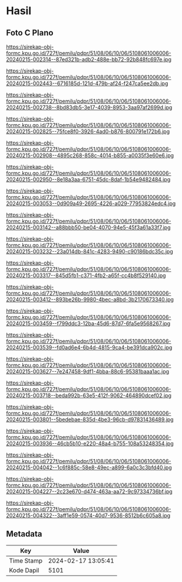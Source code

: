 # Hasil

## Foto C Plano

https://sirekap-obj-formc.kpu.go.id/727f/pemilu/pdpr/51/08/06/10/06/5108061006006-20240215-002314--87ed321b-adb2-488e-bb72-92b848fc697e.jpg

https://sirekap-obj-formc.kpu.go.id/727f/pemilu/pdpr/51/08/06/10/06/5108061006006-20240215-002443--6716185d-121d-479b-af24-f247ca5ee2db.jpg

https://sirekap-obj-formc.kpu.go.id/727f/pemilu/pdpr/51/08/06/10/06/5108061006006-20240215-002738--8bd83db5-3e17-4039-8953-3aa97af2699d.jpg

https://sirekap-obj-formc.kpu.go.id/727f/pemilu/pdpr/51/08/06/10/06/5108061006006-20240215-002825--75fce8f0-3926-4ad0-b876-800791e172b6.jpg

https://sirekap-obj-formc.kpu.go.id/727f/pemilu/pdpr/51/08/06/10/06/5108061006006-20240215-002908--4895c268-858c-4014-b855-a0035f3e60e6.jpg

https://sirekap-obj-formc.kpu.go.id/727f/pemilu/pdpr/51/08/06/10/06/5108061006006-20240215-002950--8e18a3aa-6751-45dc-8daf-1b54e9482484.jpg

https://sirekap-obj-formc.kpu.go.id/727f/pemilu/pdpr/51/08/06/10/06/5108061006006-20240215-003053--0d909a49-2695-4226-a029-77953824edc4.jpg

https://sirekap-obj-formc.kpu.go.id/727f/pemilu/pdpr/51/08/06/10/06/5108061006006-20240215-003142--a88bbb50-be04-4070-94e5-45f3a61a33f7.jpg

https://sirekap-obj-formc.kpu.go.id/727f/pemilu/pdpr/51/08/06/10/06/5108061006006-20240215-003232--23a014db-841c-4283-9490-c90186bdc35c.jpg

https://sirekap-obj-formc.kpu.go.id/727f/pemilu/pdpr/51/08/06/10/06/5108061006006-20240215-003317--845d5fb1-c371-4fb2-a65f-cc4b8f529140.jpg

https://sirekap-obj-formc.kpu.go.id/727f/pemilu/pdpr/51/08/06/10/06/5108061006006-20240215-003412--893be26b-9980-4bec-a8bd-3b2170673340.jpg

https://sirekap-obj-formc.kpu.go.id/727f/pemilu/pdpr/51/08/06/10/06/5108061006006-20240215-003459--f799ddc3-12ba-45d6-87d7-6fa5e9568267.jpg

https://sirekap-obj-formc.kpu.go.id/727f/pemilu/pdpr/51/08/06/10/06/5108061006006-20240215-003539--fd0ad6e4-6b4d-4815-9ca4-be391dca902c.jpg

https://sirekap-obj-formc.kpu.go.id/727f/pemilu/pdpr/51/08/06/10/06/5108061006006-20240215-003627--7e247458-9df1-4bba-88c6-95381baaa1ac.jpg

https://sirekap-obj-formc.kpu.go.id/727f/pemilu/pdpr/51/08/06/10/06/5108061006006-20240215-003718--beda992b-63e5-412f-9062-464890dcef02.jpg

https://sirekap-obj-formc.kpu.go.id/727f/pemilu/pdpr/51/08/06/10/06/5108061006006-20240215-003801--5bedebae-835d-4be3-96cb-d97831436489.jpg

https://sirekap-obj-formc.kpu.go.id/727f/pemilu/pdpr/51/08/06/10/06/5108061006006-20240215-003936--46cb5b10-e220-48a4-b755-108a53248354.jpg

https://sirekap-obj-formc.kpu.go.id/727f/pemilu/pdpr/51/08/06/10/06/5108061006006-20240215-004042--1c6f885c-58e8-49ec-a899-6a0c3c3bfd40.jpg

https://sirekap-obj-formc.kpu.go.id/727f/pemilu/pdpr/51/08/06/10/06/5108061006006-20240215-004227--2c23e670-d474-463a-aa72-9c97334736bf.jpg

https://sirekap-obj-formc.kpu.go.id/727f/pemilu/pdpr/51/08/06/10/06/5108061006006-20240215-004322--3aff1e59-0574-40d7-9536-8512b6c605a8.jpg


## Metadata

| Key        | Value               |
| ---------- | ------------------- |
| Time Stamp | 2024-02-17 13:05:41 |
| Kode Dapil | 5101                |



